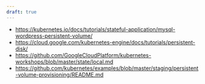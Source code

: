 ```yaml
---
draft: true
---
```


- https://kubernetes.io/docs/tutorials/stateful-application/mysql-wordpress-persistent-volume/
- https://cloud.google.com/kubernetes-engine/docs/tutorials/persistent-disk/
- https://github.com/GoogleCloudPlatform/kubernetes-workshops/blob/master/state/local.md
- https://github.com/kubernetes/examples/blob/master/staging/persistent-volume-provisioning/README.md